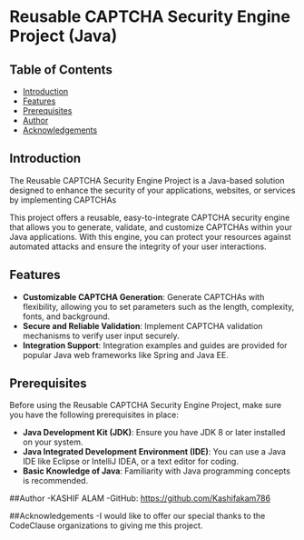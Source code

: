 # Reusable CAPTCHA Security Engine Project (Java)

## Table of Contents
- [Introduction](#introduction)
- [Features](#features)
- [Prerequisites](#prerequisites)
- [Author](#author)
- [Acknowledgements](#acknowledgements)

## Introduction

The Reusable CAPTCHA Security Engine Project is a Java-based solution designed to enhance the security of your applications, websites, or services by implementing CAPTCHAs 

This project offers a reusable, easy-to-integrate CAPTCHA security engine that allows you to generate, validate, and customize CAPTCHAs within your Java applications. With this engine, you can protect your resources against automated attacks and ensure the integrity of your user interactions.

## Features

- **Customizable CAPTCHA Generation**: Generate CAPTCHAs with flexibility, allowing you to set parameters such as the length, complexity, fonts, and background.
- **Secure and Reliable Validation**: Implement CAPTCHA validation mechanisms to verify user input securely.
- **Integration Support**: Integration examples and guides are provided for popular Java web frameworks like Spring and Java EE.

## Prerequisites

Before using the Reusable CAPTCHA Security Engine Project, make sure you have the following prerequisites in place:

- **Java Development Kit (JDK)**: Ensure you have JDK 8 or later installed on your system.
- **Java Integrated Development Environment (IDE)**: You can use a Java IDE like Eclipse or IntelliJ IDEA, or a text editor for coding.
- **Basic Knowledge of Java**: Familiarity with Java programming concepts is recommended.

##Author
-KASHIF ALAM
-GitHub: https://github.com/Kashifakam786

##Acknowledgements
-I would like to offer our special thanks to the CodeClause organizations to giving me this project.
